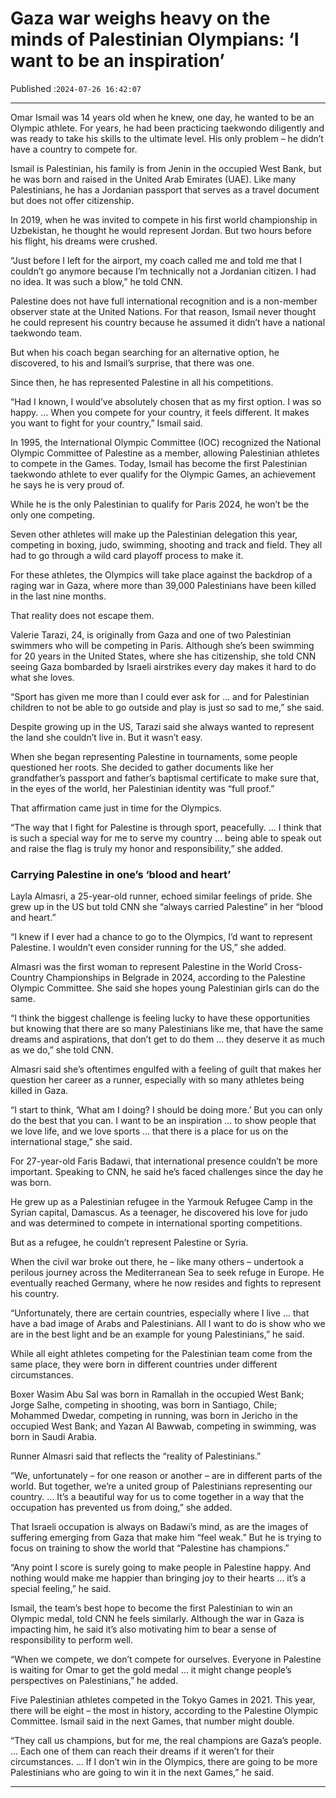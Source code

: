 # Gaza war weighs heavy on the minds of Palestinian Olympians: ‘I want to be an inspiration’

Published :`2024-07-26 16:42:07`

---

Omar Ismail was 14 years old when he knew, one day, he wanted to be an Olympic athlete. For years, he had been practicing taekwondo diligently and was ready to take his skills to the ultimate level. His only problem – he didn’t have a country to compete for.

Ismail is Palestinian, his family is from Jenin in the occupied West Bank, but he was born and raised in the United Arab Emirates (UAE). Like many Palestinians, he has a Jordanian passport that serves as a travel document but does not offer citizenship.

In 2019, when he was invited to compete in his first world championship in Uzbekistan, he thought he would represent Jordan. But two hours before his flight, his dreams were crushed.

“Just before I left for the airport, my coach called me and told me that I couldn’t go anymore because I’m technically not a Jordanian citizen. I had no idea. It was such a blow,” he told CNN.

Palestine does not have full international recognition and is a non-member observer state at the United Nations. For that reason, Ismail never thought he could represent his country because he assumed it didn’t have a national taekwondo team.

But when his coach began searching for an alternative option, he discovered, to his and Ismail’s surprise, that there was one.

Since then, he has represented Palestine in all his competitions.

“Had I known, I would’ve absolutely chosen that as my first option. I was so happy. … When you compete for your country, it feels different. It makes you want to fight for your country,” Ismail said.

In 1995, the International Olympic Committee (IOC) recognized the National Olympic Committee of Palestine as a member, allowing Palestinian athletes to compete in the Games. Today, Ismail has become the first Palestinian taekwondo athlete to ever qualify for the Olympic Games, an achievement he says he is very proud of.

While he is the only Palestinian to qualify for Paris 2024, he won’t be the only one competing.

Seven other athletes will make up the Palestinian delegation this year, competing in boxing, judo, swimming, shooting and track and field. They all had to go through a wild card playoff process to make it.

For these athletes, the Olympics will take place against the backdrop of a raging war in Gaza, where more than 39,000 Palestinians have been killed in the last nine months.

That reality does not escape them.

Valerie Tarazi, 24, is originally from Gaza and one of two Palestinian swimmers who will be competing in Paris. Although she’s been swimming for 20 years in the United States, where she has citizenship, she told CNN seeing Gaza bombarded by Israeli airstrikes every day makes it hard to do what she loves.

“Sport has given me more than I could ever ask for … and for Palestinian children to not be able to go outside and play is just so sad to me,” she said.

Despite growing up in the US, Tarazi said she always wanted to represent the land she couldn’t live in. But it wasn’t easy.

When she began representing Palestine in tournaments, some people questioned her roots. She decided to gather documents like her grandfather’s passport and father’s baptismal certificate to make sure that, in the eyes of the world, her Palestinian identity was “full proof.”

That affirmation came just in time for the Olympics.

“The way that I fight for Palestine is through sport, peacefully. … I think that is such a special way for me to serve my country … being able to speak out and raise the flag is truly my honor and responsibility,” she added.

### Carrying Palestine in one’s ‘blood and heart’

Layla Almasri, a 25-year-old runner, echoed similar feelings of pride. She grew up in the US but told CNN she “always carried Palestine” in her “blood and heart.”

“I knew if I ever had a chance to go to the Olympics, I’d want to represent Palestine. I wouldn’t even consider running for the US,” she added.

Almasri was the first woman to represent Palestine in the World Cross-Country Championships in Belgrade in 2024, according to the Palestine Olympic Committee. She said she hopes young Palestinian girls can do the same.

“I think the biggest challenge is feeling lucky to have these opportunities but knowing that there are so many Palestinians like me, that have the same dreams and aspirations, that don’t get to do them … they deserve it as much as we do,” she told CNN.

Almasri said she’s oftentimes engulfed with a feeling of guilt that makes her question her career as a runner, especially with so many athletes being killed in Gaza.

“I start to think, ‘What am I doing? I should be doing more.’ But you can only do the best that you can. I want to be an inspiration … to show people that we love life, and we love sports … that there is a place for us on the international stage,” she said.

For 27-year-old Faris Badawi, that international presence couldn’t be more important. Speaking to CNN, he said he’s faced challenges since the day he was born.

He grew up as a Palestinian refugee in the Yarmouk Refugee Camp in the Syrian capital, Damascus. As a teenager, he discovered his love for judo and was determined to compete in international sporting competitions.

But as a refugee, he couldn’t represent Palestine or Syria.

When the civil war broke out there, he – like many others – undertook a perilous journey across the Mediterranean Sea to seek refuge in Europe. He eventually reached Germany, where he now resides and fights to represent his country.

“Unfortunately, there are certain countries, especially where I live … that have a bad image of Arabs and Palestinians. All I want to do is show who we are in the best light and be an example for young Palestinians,” he said.

While all eight athletes competing for the Palestinian team come from the same place, they were born in different countries under different circumstances.

Boxer Wasim Abu Sal was born in Ramallah in the occupied West Bank; Jorge Salhe, competing in shooting, was born in Santiago, Chile; Mohammed Dwedar, competing in running, was born in Jericho in the occupied West Bank; and Yazan Al Bawwab, competing in swimming, was born in Saudi Arabia.

Runner Almasri said that reflects the “reality of Palestinians.”

“We, unfortunately – for one reason or another – are in different parts of the world. But together, we’re a united group of Palestinians representing our country. … It’s a beautiful way for us to come together in a way that the occupation has prevented us from doing,” she added.

That Israeli occupation is always on Badawi’s mind, as are the images of suffering emerging from Gaza that make him “feel weak.” But he is trying to focus on training to show the world that “Palestine has champions.”

“Any point I score is surely going to make people in Palestine happy. And nothing would make me happier than bringing joy to their hearts … it’s a special feeling,” he said.

Ismail, the team’s best hope to become the first Palestinian to win an Olympic medal, told CNN he feels similarly. Although the war in Gaza is impacting him, he said it’s also motivating him to bear a sense of responsibility to perform well.

“When we compete, we don’t compete for ourselves. Everyone in Palestine is waiting for Omar to get the gold medal … it might change people’s perspectives on Palestinians,” he added.

Five Palestinian athletes competed in the Tokyo Games in 2021. This year, there will be eight – the most in history, according to the Palestine Olympic Committee. Ismail said in the next Games, that number might double.

“They call us champions, but for me, the real champions are Gaza’s people. … Each one of them can reach their dreams if it weren’t for their circumstances. … If I don’t win in the Olympics, there are going to be more Palestinians who are going to win it in the next Games,” he said.

---

